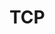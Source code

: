 <!--
 * @Author: zzzzztw
 * @Date: 2023-05-24 19:32:23
 * @LastEditors: Do not edit
 * @LastEditTime: 2023-05-24 19:32:29
 * @FilePath: /myLearning/linux网络编程/3TCP八股.md
-->
# TCP
